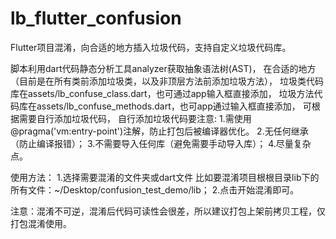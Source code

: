 # lb_flutter_confusion
Flutter项目混淆，向合适的地方插入垃圾代码，支持自定义垃圾代码库。

脚本利用dart代码静态分析工具analyzer获取抽象语法树(AST)，
在合适的地方（目前是在所有类前添加垃圾类，以及非顶层方法前添加垃圾方法），
垃圾类代码库在assets/lb_confuse_class.dart，也可通过app输入框直接添加，
垃圾方法代码库在assets/lb_confuse_methods.dart，也可app通过输入框直接添加，
可根据需要自行添加垃圾代码，
自行添加垃圾代码要注意:
1.需使用@pragma('vm:entry-point')注解，防止打包后被编译器优化。
2.无任何继承（防止编译报错）；
3.不需要导入任何库（避免需要手动导入库）；
4.尽量复杂点。

使用方法：
1.选择需要混淆的文件夹或dart文件
比如要混淆项目根根目录lib下的所有文件：~/Desktop/confusion_test_demo/lib；
2.点击开始混淆即可。

注意：混淆不可逆，混淆后代码可读性会很差，所以建议打包上架前拷贝工程，仅打包混淆使用。

